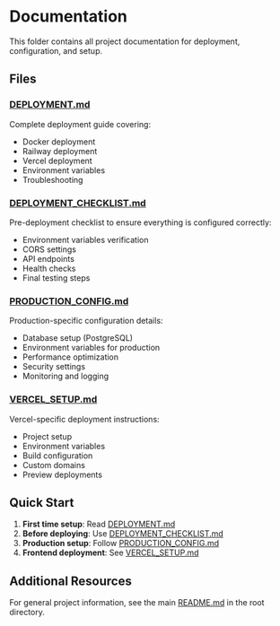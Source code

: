 # Documentation

This folder contains all project documentation for deployment, configuration, and setup.

## Files

### [DEPLOYMENT.md](./DEPLOYMENT.md)
Complete deployment guide covering:
- Docker deployment
- Railway deployment
- Vercel deployment  
- Environment variables
- Troubleshooting

### [DEPLOYMENT_CHECKLIST.md](./DEPLOYMENT_CHECKLIST.md)
Pre-deployment checklist to ensure everything is configured correctly:
- Environment variables verification
- CORS settings
- API endpoints
- Health checks
- Final testing steps

### [PRODUCTION_CONFIG.md](./PRODUCTION_CONFIG.md)
Production-specific configuration details:
- Database setup (PostgreSQL)
- Environment variables for production
- Performance optimization
- Security settings
- Monitoring and logging

### [VERCEL_SETUP.md](./VERCEL_SETUP.md)
Vercel-specific deployment instructions:
- Project setup
- Environment variables
- Build configuration
- Custom domains
- Preview deployments

## Quick Start

1. **First time setup**: Read [DEPLOYMENT.md](./DEPLOYMENT.md)
2. **Before deploying**: Use [DEPLOYMENT_CHECKLIST.md](./DEPLOYMENT_CHECKLIST.md)
3. **Production setup**: Follow [PRODUCTION_CONFIG.md](./PRODUCTION_CONFIG.md)
4. **Frontend deployment**: See [VERCEL_SETUP.md](./VERCEL_SETUP.md)

## Additional Resources

For general project information, see the main [README.md](../README.md) in the root directory.


